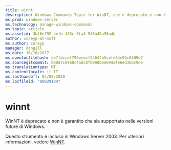```yaml
---
title: winnt
description: Windows Commands Topic for WinNT, che è deprecato e non è garantito che sia supportato nelle versioni future di Windows.
ms.prod: windows-server
ms.technology: manage-windows-commands
ms.topic: article
ms.assetid: 3bf6e792-befb-435c-8fa3-940a45a98adb
author: coreyp-at-msft
ms.author: coreyp
manager: dongill
ms.date: 10/16/2017
ms.openlocfilehash: ee7fdccef796ececf5464fb5cefe64c93c6509d7
ms.sourcegitcommit: b00d7c8968c4adc8f699dbee694afe6ed36bc9de
ms.translationtype: MT
ms.contentlocale: it-IT
ms.lasthandoff: 04/08/2020
ms.locfileid: "80829184"
---
```

# <a name="winnt"></a>winnt



WinNT è deprecato e non è garantito che sia supportato nelle versioni future di Windows.

Questo strumento è incluso in Windows Server 2003. Per ulteriori informazioni, vedere [WinNT](https://technet.microsoft.com/library/cc755763(v=ws.10).aspx).